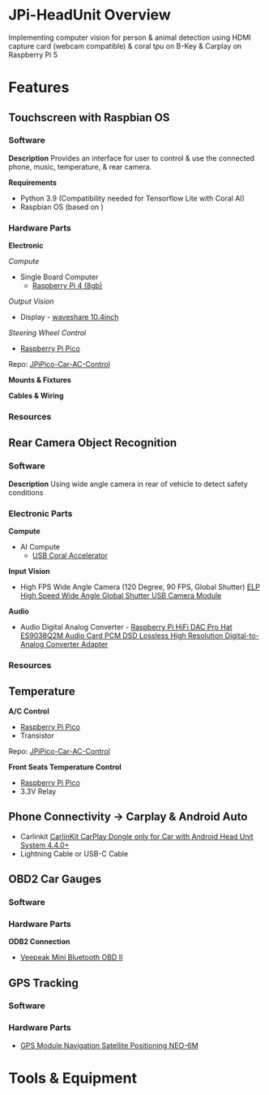 # JPi-HeadUnit Overview
Implementing computer vision for person &amp; animal detection using HDMI capture card (webcam compatible) &amp; coral tpu on B-Key &amp; Carplay on Raspberry Pi 5

# Features

## Touchscreen with Raspbian OS

### Software
**Description**
Provides an interface for user to control & use the connected phone, music, temperature, & rear camera.

**Requirements**
- Python 3.9 (Compatibility needed for Tensorflow Lite with Coral AI)
- Raspbian OS (based on )

### Hardware Parts

**Electronic**

*Compute*
- Single Board Computer
  - [Raspberry Pi 4 (8gb)](https://www.raspberrypi.com/products/raspberry-pi-4/)

*Output Vision*
- Display - [waveshare 10.4inch](https://www.waveshare.com/10.4hp-capqled.htm)

*Steering Wheel Control*
- [Raspberry Pi Pico](https://www.raspberrypi.com/products/raspberry-pi-pico/)

Repo: [JPiPico-Car-AC-Control](https://github.com/jarrywc/JPiPico-Car-AC-Control)

**Mounts & Fixtures**


**Cables & Wiring**


### Resources

## Rear Camera Object Recognition
### Software
**Description**
Using wide angle camera in rear of vehicle to detect safety conditions



### Electronic Parts

**Compute**
- AI Compute
  - [USB Coral Accelerator](https://coral.ai/products/accelerator/)

**Input Vision**
- High FPS Wide Angle Camera (120 Degree, 90 FPS, Global Shutter) [ELP High Speed Wide Angle Global Shutter USB Camera Module](https://www.amazon.com/dp/B0C3C2YVK9?ref=ppx_yo2ov_dt_b_product_details&th=1)

**Audio**
- Audio Digital Analog Converter - [Raspberry Pi HiFi DAC Pro Hat ES9038Q2M Audio Card PCM DSD Lossless High Resolution Digital-to-Analog Converter Adapter](https://www.inno-maker.com/product/hifi-dac-pro/)


### Resources


## Temperature

**A/C Control**
- [Raspberry Pi Pico](https://www.raspberrypi.com/products/raspberry-pi-pico/)
- Transistor 

Repo: [JPiPico-Car-AC-Control](https://github.com/jarrywc/JPiPico-Car-AC-Control)

**Front Seats Temperature Control**
- [Raspberry Pi Pico](https://www.raspberrypi.com/products/raspberry-pi-pico/)
- 3.3V Relay

## Phone Connectivity -> Carplay & Android Auto
- Carlinkit [CarlinKit CarPlay Dongle only for Car with Android Head Unit System 4.4.0+](https://www.amazon.com/gp/product/B09ZQJXWVW/ref=ppx_yo_dt_b_search_asin_title?ie=UTF8&th=1)
- Lightning Cable or USB-C Cable

## OBD2 Car Gauges

### Software



### Hardware Parts

**ODB2 Connection**


- [Veepeak Mini Bluetooth OBD II ](https://www.amazon.com/dp/B011NSX27A?psc=1&ref=ppx_yo2ov_dt_b_product_details)


## GPS Tracking

### Software

### Hardware Parts

- [GPS Module,Navigation Satellite Positioning NEO-6M](https://www.amazon.com/gp/product/B0B31NRSD2/ref=ppx_yo_dt_b_search_asin_title?ie=UTF8&psc=1)


# Tools & Equipment